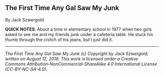## The First Time Any Gal Saw My Junk

By Jack Szwergold

**QUICK NOTES**: About a time in elementary school in 1977 when two girls asked to see me and my friends junk under a cafeteria table. He stuck his thumb through the crotch of his jeans, but I just did it.

***

*The First Time Any Gal Saw My Junk (c) Copyright by Jack Szwergold; written on August 12, 2018. This work is licensed under a Creative Commons Attribution-NonCommercial-ShareAlike 4.0 International License (CC-BY-NC-SA-4.0).*